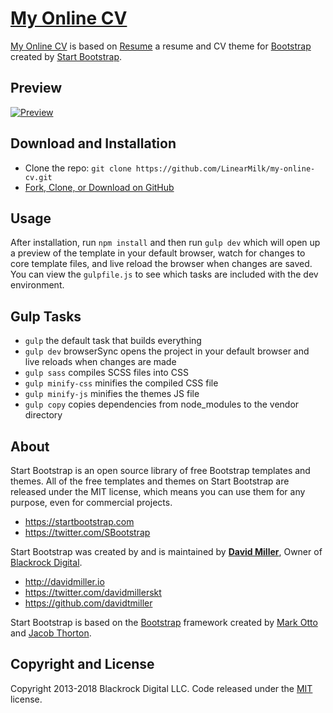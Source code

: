 # [My Online CV](http://www.linearmilk.com/)

[My Online CV](http://www.linearmilk.com/) is based on [Resume](https://startbootstrap.com/template-overviews/resume/) a resume and CV theme for [Bootstrap](http://getbootstrap.com/) created by [Start Bootstrap](http://startbootstrap.com/).

## Preview

[![Preview](http://linearmilk.com/previews/online-cv-preview.jpg)](http://www.linearmilk.com/)

## Download and Installation

- Clone the repo: `git clone https://github.com/LinearMilk/my-online-cv.git`
- [Fork, Clone, or Download on GitHub](https://github.com/LinearMilk/my-online-cv)

## Usage

After installation, run `npm install` and then run `gulp dev` which will open up a preview of the template in your default browser, watch for changes to core template files, and live reload the browser when changes are saved. You can view the `gulpfile.js` to see which tasks are included with the dev environment.

## Gulp Tasks

- `gulp` the default task that builds everything
- `gulp dev` browserSync opens the project in your default browser and live reloads when changes are made
- `gulp sass` compiles SCSS files into CSS
- `gulp minify-css` minifies the compiled CSS file
- `gulp minify-js` minifies the themes JS file
- `gulp copy` copies dependencies from node_modules to the vendor directory

## About

Start Bootstrap is an open source library of free Bootstrap templates and themes. All of the free templates and themes on Start Bootstrap are released under the MIT license, which means you can use them for any purpose, even for commercial projects.

- https://startbootstrap.com
- https://twitter.com/SBootstrap

Start Bootstrap was created by and is maintained by **[David Miller](http://davidmiller.io/)**, Owner of [Blackrock Digital](http://blackrockdigital.io/).

- http://davidmiller.io
- https://twitter.com/davidmillerskt
- https://github.com/davidtmiller

Start Bootstrap is based on the [Bootstrap](http://getbootstrap.com/) framework created by [Mark Otto](https://twitter.com/mdo) and [Jacob Thorton](https://twitter.com/fat).

## Copyright and License

Copyright 2013-2018 Blackrock Digital LLC. Code released under the [MIT](https://github.com/BlackrockDigital/startbootstrap-resume/blob/gh-pages/LICENSE) license.

